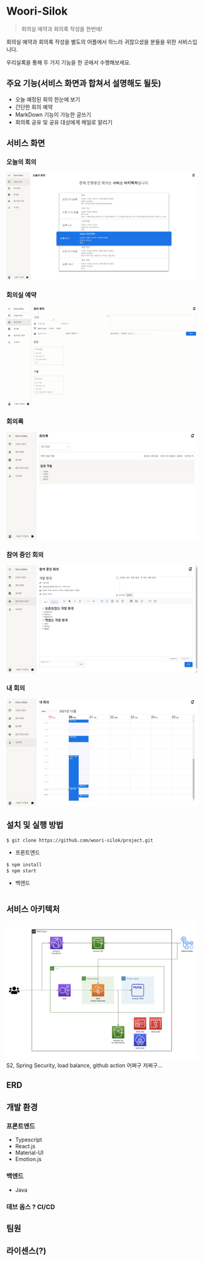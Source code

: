 # Woori-Silok

> 회의실 예약과 회의록 작성을 한번에!

회의실 예약과 회의록 작성을 별도의 어플에서 하느라 귀찮으셨을 분들을 위한 서비스입니다.

우리실록을 통해 두 가지 기능을 한 곳에서 수행해보세요.

## 주요 기능(서비스 화면과 합쳐서 설명해도 될듯)

- 오늘 예정된 회의 한눈에 보기
- 간단한 회의 예약
- MarkDown 기능이 가능한 글쓰기
- 회의록 공유 및 공유 대상에게 메일로 알리기

## 서비스 화면

### 오늘의 회의

![오늘의 회의](./오늘의회의.jpg)

### 회의실 예약

![회의실 예약](./시연.gif)

### 회의록

![회의록](./회의록.jpg)

### 참여 중인 회의

![참여 중인 회의](./참여중인회의.jpg)

### 내 회의

![내 회의](./내회의.jpg)

## 설치 및 실행 방법

```
$ git clone https://github.com/woori-silok/project.git
```

- 프론트엔드

```
$ npm install
$ npm start
```

- 백엔드

```

```

## 서비스 아키텍처

![아키텍처](./아키텍처.png)
S2, Spring Security, load balance, github action 어쩌구 저쩌구...

## ERD

## 개발 환경

### 프론트엔드

- Typescript
- React.js
- Material-UI
- Emotion.js

### 백엔드

- Java

### 데브 옵스 ? CI/CD

## 팀원

## 라이센스(?)
